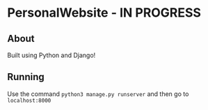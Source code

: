 # PersonalWebsite - IN PROGRESS

## About
Built using Python and Django!

## Running
Use the command `python3 manage.py runserver` and then go to `localhost:8000`

